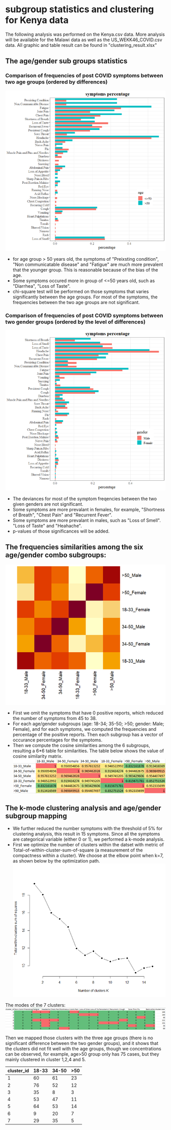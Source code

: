 # subgroup statistics and clustering for Kenya data
The following analysis was performed on the Kenya.csv data. More analysis will be available for the Malawi data as well as the US_WEKK46_COVID.csv data. All graphic and table result can be found in "clustering_result.xlsx"

## The age/gender sub groups statistics
### Comparison of frequencies of post COVID symptoms between two age groups (ordered by differences)
![post_COVID_symptom_age](age_percentage.png)
- for age group > 50 years old, the symptoms of "Preixsting condition", "Non communicatable disease" and "Fatigue" are much more prevalent that the younger group. This is reasonable because of the bias of the age.
- Some symptoms occured more in group of <=50 years old, such as "Diarrhea", "Loss of Taste". 
- chi-square test will be performed on those symptoms that varies significantly between the age groups. For most of the symptoms, the frequencies between the two age groups are not significant.

### Comparison of frequencies of post COVID symptoms between two gender groups (ordered by the level of differences)
![post_COVID_symptom_gender](gender_percentage.png)
- The deviances for most of the symptom freqencies between the two given genders are not significant.
- Some symptoms are more prevalant in females, for example, "Shortness of Breath", "Chest Pain" and "Recurrent Fever".
- Some symptoms are more prevalant in males, such as "Loss of Smell". "Loss of Taste" and "Heahache".
- p-values of those significances will be added.

## The frequencies similarities among the six age/gender combo subgroups:
![frequencies_cosine_similarity_subgroups](cosine_similarity.png)
- First we omit the symptoms that have 0 positive reports, which reduced the number of symptoms from 45 to 38.
- For each age/gender subgroups (age: 18-34; 35-50; >50; gender: Male; Female), and for each symptoms, we computed the frequencies and percentage of the positive reports. Then each subgroup has a vector of occurance percentages for the symptoms. 
- Then we compute the cosine similarities among the 6 subgroups, resulting a 6*6 table for similarities. The table below shows the value of cosine similarity matrix.
![frequencies_cosine_similarity_table](cosine_sim_table.png)

## The k-mode clustering analysis and age/gender subgroup mapping
- We further reduced the number symptoms with the threshold of 5% for clustering analysis, this result in 15 symptoms. Since all the symptoms are categorical variable (either 0 or 1), we performed a k-mode analysis.
- First we optimize the number of clusters within the datset with metric of Total-of-within-cluster-sum-of-square (a measurement of the compactness within a cluster). We choose at the elbow point when k=7, as shown below by the optimization path.
![number of clusters optimization](number_clusters_optimization.png)

The modes of the 7 clusters:
![7clusters_modes](7clusters_modes.png)

Then we mapped those clusters with the three age groups (there is no significant difference between the two gender groups), and it shows that the clusters did not fit well with the age groups, though we concentrations can be observed, for example, age>50 group only has 75 cases, but they mainly clustered in cluster 1,2,4 and 5.

|cluster_id |	18-33|	34-50|	>50|
|-----------|--------|-------|-----|
|1	|60	|61	|23|
|2	|76	|52	|12|
|3	|35	|8	|3|
|4	|53	|47	|11|
|5	|64	|53	|14|
|6	|9	|20	|7|
|7	|29	|35	|5|
